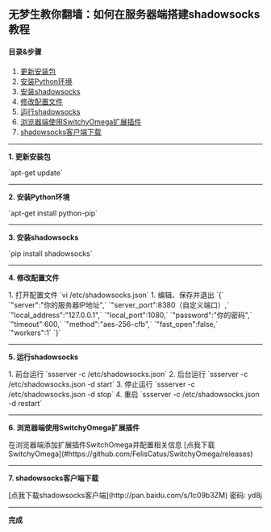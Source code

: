 ## 无梦生教你翻墙：如何在服务器端搭建shadowsocks教程  
#### 目录&步骤  
1. [更新安装包](#1)
2. [安装Python环境](#2)
3. [安装shadowsocks](#3)
4. [修改配置文件](#4)
5. [运行shadowsocks](#5)
6. [浏览器端使用SwitchyOmega扩展插件](#6)  
7. [shadowsocks客户端下载](#7)

---
<p id = "1"><b>1. 更新安装包</b></p>  
`apt-get update`  

---
<p id = "2"><b>2. 安装Python环境</b></p>   
`apt-get install python-pip`  

---
<p id = "3"><b>3. 安装shadowsocks</b></p>   
`pip install shadowsocks`  

---
<p id = "4"><b>4. 修改配置文件</b></p>  
1. 打开配置文件  
`vi /etc/shadowsocks.json`  
1. 编辑、保存并退出  
`{`  
    `"server":"你的服务器IP地址",`  
    `"server_port":8380（自定义端口）,`  
    `"local_address":"127.0.0.1",`  
    `"local_port":1080,`  
    `"password":"你的密码",`  
    `"timeout":600,`  
    `"method":"aes-256-cfb",`  
    `"fast_open":false,`  
    `"workers":1`  
    `}`  
    
---
<p id = "5"><b>5. 运行shadowsocks</b></p>  
1. 前台运行  
`ssserver -c /etc/shadowsocks.json`  
2. 后台运行  
`ssserver -c /etc/shadowsocks.json -d start`   
3. 停止运行  
`ssserver -c /etc/shadowsocks.json -d stop`  
4. 重启  
`ssserver -c /etc/shadowsocks.json -d restart`  
    
---
<p id = "6"><b>6. 浏览器端使用SwitchyOmega扩展插件</b></p>   
在浏览器端添加扩展插件SwitchOmega并配置相关信息  
[点我下载SwitchyOmega](#https://github.com/FelisCatus/SwitchyOmega/releases)  
    
---
<p id = "7"><b>7. shadowsocks客户端下载</b></p>   
[点我下载shadowsocks客户端](http://pan.baidu.com/s/1c09b3ZM)  
密码: yd8j 

---
**完成**
